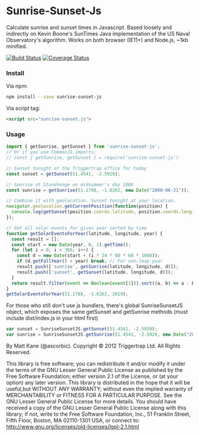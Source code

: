 # Sunrise-Sunset-Js

Calculate sunrise and sunset times in Javascript.
Based loosely and indirectly on Kevin Boone's SunTimes Java implementation of the US Naval Observatory's algorithm.
Works on both browser (IE11+) and Node.js, ~1kb minified.

[![Build Status](https://travis-ci.org/udivankin/sunrise-sunset.svg?branch=master)](https://travis-ci.org/udivankin/sunrise-sunset)
[![Coverage Status](https://coveralls.io/repos/github/udivankin/sunrise-sunset/badge.svg?branch=master)](https://coveralls.io/github/udivankin/sunrise-sunset?branch=master)

### Install
Via npm:

```bash
npm install --save sunrise-sunset-js
```

Via script tag:
```html
<script src="sunrise-sunset.js">
```

### Usage

```javascript
import { getSunrise, getSunset } from 'sunrise-sunset-js';
// Or if you use CommonJS imports:
// const { getSunrise, getSunset } = require('sunrise-sunset-js')

// Sunset tonight at the Triggertrap office for today
const sunset = getSunset(51.4541, -2.5920);

// Sunrise at Stonehenge on midsummer's day 2000
const sunrise = getSunrise(51.1788, -1.8262, new Date("2000-06-21"));

// Combine it with geolocation. Sunset tonight at your location.
navigator.geolocation.getCurrentPosition(function(position) {
  console.log(getSunset(position.coords.latitude, position.coords.longitude));
});

// Get all solar events for given year sorted by time
function getSolarEventsForYear(latitude, longitude, year) {
  const result = [];
  const start = new Date(year, 0, 1).getTime();
  for (let i = 0; i < 366; i++) {
    const d = new Date(start + (i * 24 * 60 * 60 * 1000));
    if (d.getFullYear() > year) break; // For non-leap year
    result.push(['sunrise', getSunrise(latitude, longitude, d)]);
    result.push(['sunset', getSunset(latitude, longitude, d)]);
  }
  return result.filter(event => Boolean(event[1])).sort((a, b) => a - b);
}
getSolarEventsForYear(51.1788, -1.8262, 2019);
```

For those who still don't use js bundlers, there's global SunriseSunsetJS object,
which exposes the same getSunset and getSunrise methods (must include dist/index.js in your html first)

```javascript
var sunset = SunriseSunsetJS.getSunset(51.4541, -2.5920);
var sunrise = SunriseSunsetJS.getSunrise(51.4541, -2.5920, new Date("2000-06-21"));
```

By Matt Kane (@ascorbic). Copyright © 2012 Triggertrap Ltd. All Rights Reserved.

This library is free software; you can redistribute it and/or modify it under the terms of the GNU Lesser General
Public License as published by the Free Software Foundation; either version 2.1 of the License, or (at your option)
any later version.
This library is distributed in the hope that it will be useful,but WITHOUT ANY WARRANTY; without even the implied
warranty of MERCHANTABILITY or FITNESS FOR A PARTICULAR PURPOSE.  See the GNU Lesser General Public License for more
details.
You should have received a copy of the GNU Lesser General Public License along with this library; if not, write to
the Free Software Foundation, Inc., 51 Franklin Street, Fifth Floor, Boston, MA  02110-1301  USA,
or connect to: http://www.gnu.org/licenses/old-licenses/lgpl-2.1.html
```